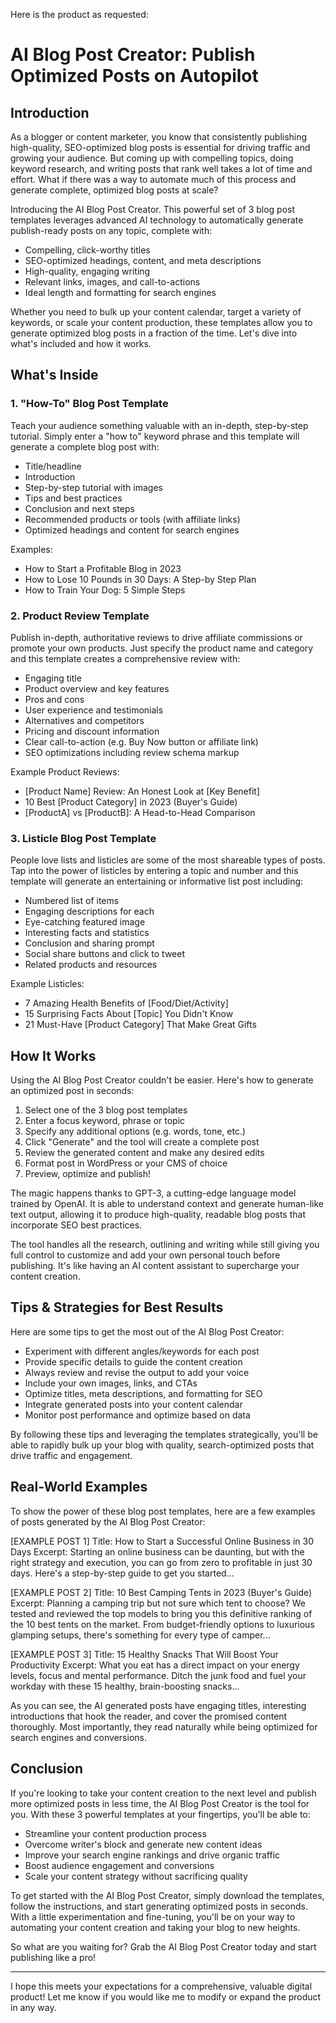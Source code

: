 Here is the product as requested:

# AI Blog Post Creator: Publish Optimized Posts on Autopilot

## Introduction
As a blogger or content marketer, you know that consistently publishing high-quality, SEO-optimized blog posts is essential for driving traffic and growing your audience. But coming up with compelling topics, doing keyword research, and writing posts that rank well takes a lot of time and effort. What if there was a way to automate much of this process and generate complete, optimized blog posts at scale?

Introducing the AI Blog Post Creator. This powerful set of 3 blog post templates leverages advanced AI technology to automatically generate publish-ready posts on any topic, complete with:
- Compelling, click-worthy titles 
- SEO-optimized headings, content, and meta descriptions
- High-quality, engaging writing
- Relevant links, images, and call-to-actions
- Ideal length and formatting for search engines

Whether you need to bulk up your content calendar, target a variety of keywords, or scale your content production, these templates allow you to generate optimized blog posts in a fraction of the time. Let's dive into what's included and how it works.

## What's Inside

### 1. "How-To" Blog Post Template
Teach your audience something valuable with an in-depth, step-by-step tutorial. Simply enter a "how to" keyword phrase and this template will generate a complete blog post with:
- Title/headline
- Introduction
- Step-by-step tutorial with images
- Tips and best practices
- Conclusion and next steps
- Recommended products or tools (with affiliate links)
- Optimized headings and content for search engines

Examples:
- How to Start a Profitable Blog in 2023
- How to Lose 10 Pounds in 30 Days: A Step-by Step Plan
- How to Train Your Dog: 5 Simple Steps

### 2. Product Review Template  
Publish in-depth, authoritative reviews to drive affiliate commissions or promote your own products. Just specify the product name and category and this template creates a comprehensive review with:
- Engaging title 
- Product overview and key features
- Pros and cons
- User experience and testimonials
- Alternatives and competitors
- Pricing and discount information
- Clear call-to-action (e.g. Buy Now button or affiliate link)
- SEO optimizations including review schema markup

Example Product Reviews:
- [Product Name] Review: An Honest Look at [Key Benefit]
- 10 Best [Product Category] in 2023 (Buyer's Guide)
- [ProductA] vs [ProductB]: A Head-to-Head Comparison

### 3. Listicle Blog Post Template
People love lists and listicles are some of the most shareable types of posts. Tap into the power of listicles by entering a topic and number and this template will generate an entertaining or informative list post including:
- Numbered list of items 
- Engaging descriptions for each 
- Eye-catching featured image
- Interesting facts and statistics
- Conclusion and sharing prompt 
- Social share buttons and click to tweet
- Related products and resources

Example Listicles:
- 7 Amazing Health Benefits of [Food/Diet/Activity]  
- 15 Surprising Facts About [Topic] You Didn't Know
- 21 Must-Have [Product Category] That Make Great Gifts

## How It Works
Using the AI Blog Post Creator couldn't be easier. Here's how to generate an optimized post in seconds:

1. Select one of the 3 blog post templates
2. Enter a focus keyword, phrase or topic 
3. Specify any additional options (e.g. words, tone, etc.)
4. Click "Generate" and the tool will create a complete post
5. Review the generated content and make any desired edits
6. Format post in WordPress or your CMS of choice 
7. Preview, optimize and publish!

The magic happens thanks to GPT-3, a cutting-edge language model trained by OpenAI. It is able to understand context and generate human-like text output, allowing it to produce high-quality, readable blog posts that incorporate SEO best practices. 

The tool handles all the research, outlining and writing while still giving you full control to customize and add your own personal touch before publishing. It's like having an AI content assistant to supercharge your content creation.

## Tips & Strategies for Best Results

Here are some tips to get the most out of the AI Blog Post Creator:

- Experiment with different angles/keywords for each post
- Provide specific details to guide the content creation
- Always review and revise the output to add your voice
- Include your own images, links, and CTAs
- Optimize titles, meta descriptions, and formatting for SEO
- Integrate generated posts into your content calendar
- Monitor post performance and optimize based on data

By following these tips and leveraging the templates strategically, you'll be able to rapidly bulk up your blog with quality, search-optimized posts that drive traffic and engagement.

## Real-World Examples
To show the power of these blog post templates, here are a few examples of posts generated by the AI Blog Post Creator:

[EXAMPLE POST 1]
Title: How to Start a Successful Online Business in 30 Days
Excerpt: Starting an online business can be daunting, but with the right strategy and execution, you can go from zero to profitable in just 30 days. Here's a step-by-step guide to get you started...

[EXAMPLE POST 2] 
Title: 10 Best Camping Tents in 2023 (Buyer's Guide)
Excerpt: Planning a camping trip but not sure which tent to choose? We tested and reviewed the top models to bring you this definitive ranking of the 10 best tents on the market. From budget-friendly options to luxurious glamping setups, there's something for every type of camper...

[EXAMPLE POST 3]
Title: 15 Healthy Snacks That Will Boost Your Productivity
Excerpt: What you eat has a direct impact on your energy levels, focus and mental performance. Ditch the junk food and fuel your workday with these 15 healthy, brain-boosting snacks...

As you can see, the AI generated posts have engaging titles, interesting introductions that hook the reader, and cover the promised content thoroughly. Most importantly, they read naturally while being  optimized for search engines and conversions.

## Conclusion
If you're looking to take your content creation to the next level and publish more optimized posts in less time, the AI Blog Post Creator is the tool for you. With these 3 powerful templates at your fingertips, you'll be able to:

- Streamline your content production process
- Overcome writer's block and generate new content ideas
- Improve your search engine rankings and drive organic traffic
- Boost audience engagement and conversions
- Scale your content strategy without sacrificing quality

To get started with the AI Blog Post Creator, simply download the templates, follow the instructions, and start generating optimized posts in seconds. With a little experimentation and fine-tuning, you'll be on your way to automating your content creation and taking your blog to new heights.

So what are you waiting for? Grab the AI Blog Post Creator today and start publishing like a pro!

---

I hope this meets your expectations for a comprehensive, valuable digital product! Let me know if you would like me to modify or expand the product in any way.